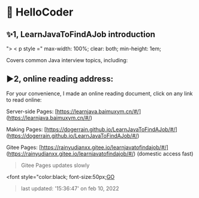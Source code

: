 # 💐 HelloCoder

## ✨1, LearnJavaToFindAJob introduction

"> < p style =" max-width: 100%; clear: both; min-height: 1em;

Covers common Java interview topics, including:

## ▶️2, online reading address:

For your convenience, I made an online reading document, click on any link to read online:

Server-side Pages: [https://learnjava.baimuxym.cn/#/] (https://learnjava.baimuxym.cn/#/)

Making Pages: [https://dogerrain.github.io/LearnJavaToFindAJob/#/] (https://dogerrain.github.io/LearnJavaToFindAJob/#/)

Gitee Pages: [https://rainyudianxx.gitee.io/learnjavatofindajob/#/] (https://rainyudianxx.gitee.io/learnjavatofindajob/#/) (domestic access fast)

> Gitee Pages updates slowly

<font style="color:black; font-size:50px;</font><font style="color:black;  font-weight:2px">[GO](/articles\Knowledge\FinalShell-tutorial.md)</font>

> last updated: '15:36:47' on feb 10, 2022
